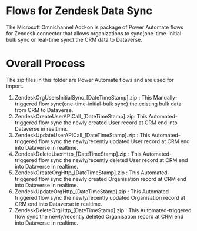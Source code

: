 [//]: # "Copyright (c) Microsoft Corporation."
[//]: # "Licensed under the MIT License."

# Flows for Zendesk Data Sync

The Microsoft Omnichannel Add-on is package of Power Automate flows for Zendesk connector that allows organizations to sync(one-time-initial-bulk sync or real-time sync) the CRM data to Dataverse.

# Overall Process 

The zip files in this folder are Power Automate flows and are used for import.
 1. ZendeskOrgUsersInitialSync_[DateTimeStamp].zip : This Manually-triggered flow sync(one-time-initial-bulk sync) the existing bulk data from CRM to Dataverse.
 2. ZendeskCreateUserAPICall_[DateTimeStamp].zip: This Automated-triggered flow sync the newly created User record at CRM end into Dataverse in realtime.
 3. ZendeskUpdateUserAPICall_[DateTimeStamp].zip : This Automated-triggered flow sync the newly/recently updated User record at CRM end into Dataverse in realtime.
 4. ZendeskDeleteUserHttp_[DateTimeStamp].zip : This Automated-triggered flow sync the newly/recently deleted User record at CRM end into Dataverse in realtime.
 5. ZendeskCreateOrgHttp_[DateTimeStamp].zip : This Automated-triggered flow sync the newly created Organisation record at CRM end into Dataverse in realtime.
 6. ZendeskUpdateOrgHttp_[DateTimeStamp].zip : This Automated-triggered flow sync the newly/recently updated Organisation record at CRM end into Dataverse in realtime.
 7. ZendeskDeleteOrgHttp_[DateTimeStamp].zip : This Automated-triggered flow sync the newly/recently deleted Organisation record at CRM end into Dataverse in realtime.



